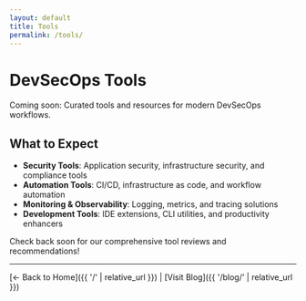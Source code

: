 ```yaml
---
layout: default
title: Tools
permalink: /tools/
---
```


# DevSecOps Tools

Coming soon: Curated tools and resources for modern DevSecOps workflows.

## What to Expect

- **Security Tools**: Application security, infrastructure security, and compliance tools
- **Automation Tools**: CI/CD, infrastructure as code, and workflow automation
- **Monitoring & Observability**: Logging, metrics, and tracing solutions
- **Development Tools**: IDE extensions, CLI utilities, and productivity enhancers

Check back soon for our comprehensive tool reviews and recommendations!

---

[← Back to Home]({{ '/' | relative_url }}) | [Visit Blog]({{ '/blog/' | relative_url }})

